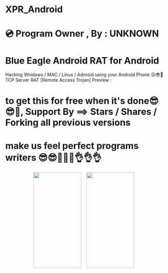 # XPR_Android
# 💿 Program Owner , By : UNKNOWN
# Blue Eagle Android RAT for Android
Hacking Wnidows / MAC / Linux / Adnroid  using your Android Phone
😲😎💪TCP Server RAT [Remote Access Trojan] Preview : 
# to get this for free when it's done😎😎💪, Support By ==> Stars / Shares / Forking all previous versions 
# make us feel perfect programs writers 😎😎💪💪💪👌👌👌
 <p align="center">
<img src="https://raw.githubusercontent.com/XPRActivation/XPR_Android/main/New%20Preview.png" width="150" height="300" >&nbsp &nbsp <img src="https://raw.githubusercontent.com/XPRActivation/XPR_Android/main/p1.jpg" width="150" height="300" >&nbsp &nbsp
<br>
</p>
